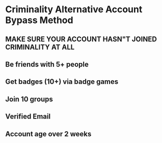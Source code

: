 # Criminality Alternative Account Bypass Method

## MAKE SURE YOUR ACCOUNT HASN"T JOINED CRIMINALITY AT ALL
## Be friends with 5+ people
## Get badges (10+) via badge games
## Join 10 groups
## Verified Email
## Account age over 2 weeks
